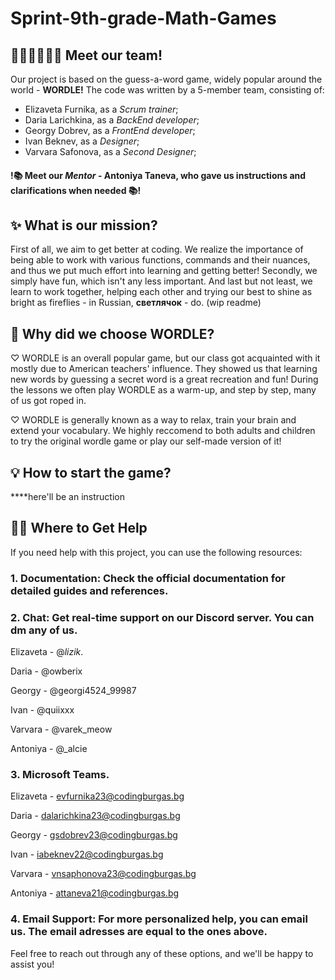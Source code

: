 # Sprint-9th-grade-Math-Games
## 👨🏻‍👩🏻‍👧🏻 Meet our team!
Our project is based on the guess-a-word game, widely popular around the world - **WORDLE!** The code was written by a 5-member team, consisting of:
- Elizaveta Furnika, as a _Scrum trainer_;
- Daria Larichkina, as a _BackEnd developer_;
- Georgy Dobrev, as a _FrontEnd developer_;
- Ivan Beknev, as a _Designer_;
- Varvara Safonova, as a _Second Designer_;
#### !📚 Meet our _Mentor_ - Antoniya Taneva, who gave us instructions and clarifications when needed 📚!
## ✨ What is our mission?
First of all, we aim to get better at coding. We realize the importance of being able to work with various functions, commands and their nuances, and thus we put much effort into learning and getting better! Secondly, we simply have fun, which isn't any less important.
And last but not least, we learn to work together, helping each other and trying our best to shine as bright as fireflies - in Russian, **светлячок** - do. 
(wip readme)
## 🦅 Why did we choose WORDLE?
♡ WORDLE is an overall popular game, but our class got acquainted with it mostly due to American teachers' influence. They showed us that learning new words by guessing a secret word is a great recreation and fun! During the lessons we often play WORDLE as a warm-up, and step by step, many of us got roped in. 

♡ WORDLE is generally known as a way to relax, train your brain and extend your vocabulary. We highly reccomend to both adults and children to try the original wordle game or play our self-made version of it!
## 💡 How to start the game?
****here'll be an instruction
## 🙌🏻 Where to Get Help
If you need help with this project, you can use the following resources:
### 1. **Documentation**: Check the official documentation for detailed guides and references.
### 2. **Chat**: Get real-time support on our Discord server. You can dm any of us.
   Elizaveta - @_lizik_.
   
   Daria - @owberix
   
   Georgy - @georgi4524_99987
   
   Ivan - @quiixxx
   
   Varvara - @varek_meow
   
   Antoniya - @_alcie
   
### 3. **Microsoft Teams**.
   Elizaveta - evfurnika23@codingburgas.bg
   
   Daria - dalarichkina23@codingburgas.bg
   
   Georgy - gsdobrev23@codingburgas.bg
   
   Ivan - iabeknev22@codingburgas.bg
   
   Varvara - vnsaphonova23@codingburgas.bg
   
   Antoniya - attaneva21@codingburgas.bg
   
### 4. **Email Support**: For more personalized help, you can email us. The email adresses are equal to the ones above.

Feel free to reach out through any of these options, and we'll be happy to assist you!

